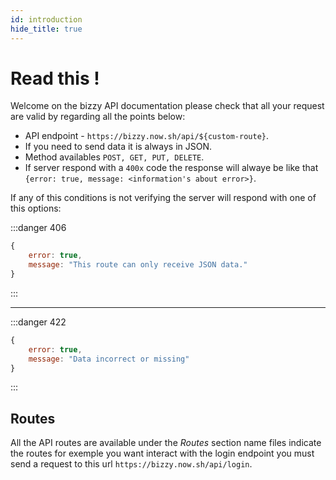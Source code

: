 ```yaml
---
id: introduction
hide_title: true
---
```


# Read this !
Welcome on the bizzy API documentation please check that all your request are valid by regarding all the points below:

* API endpoint - `https://bizzy.now.sh/api/${custom-route}`.
* If you need to send data it is always in JSON.
* Method availables `POST, GET, PUT, DELETE`.
* If server respond with a `400x` code the response will alwaye be like that `{error: true, message: <information's about error>}`.

If any of this conditions is not verifying the server will respond with one of this options:

:::danger 406
```js
{
    error: true,
    message: "This route can only receive JSON data."
}
```
:::

---

:::danger 422
```js
{
    error: true,
    message: "Data incorrect or missing"
}
```
:::

## Routes
All the API routes are available under the *Routes* section name files indicate the routes for exemple you want interact with the login endpoint you must send a request to this url `https://bizzy.now.sh/api/login`.
